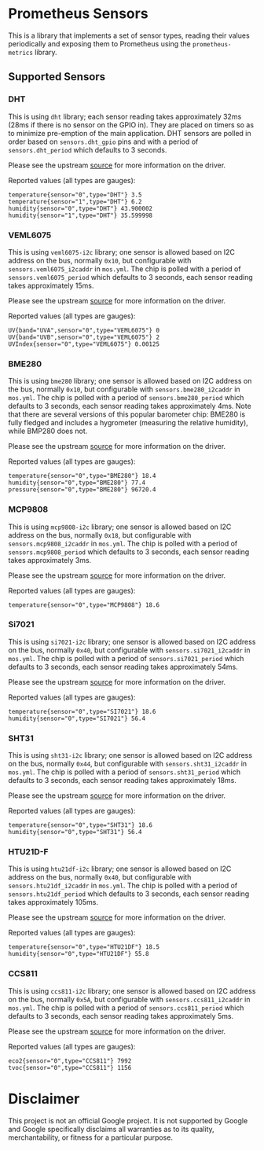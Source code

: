 # Prometheus Sensors

This is a library that implements a set of sensor types, reading their values
periodically and exposing them to Prometheus using the `prometheus-metrics`
library.

## Supported Sensors

### DHT 

This is using `dht` library; each sensor reading takes approximately 32ms (28ms
if there is no sensor on the GPIO in). They are placed on timers so as to
minimize pre-emption of the main application. DHT sensors are polled in order
based on `sensors.dht_gpio` pins and with a period of `sensors.dht_period`
which defaults to 3 seconds.

Please see the upstream [source](https://github.com/mongoose-os-libs/dht)
for more information on the driver.

Reported values (all types are gauges):
```
temperature{sensor="0",type="DHT"} 3.5
temperature{sensor="1",type="DHT"} 6.2
humidity{sensor="0",type="DHT"} 43.900002
humidity{sensor="1",type="DHT"} 35.599998
```

### VEML6075

This is using `veml6075-i2c` library; one sensor is allowed based on I2C
address on the bus, normally `0x10`, but configurable with `sensors.veml6075_i2caddr`
in `mos.yml`.  The chip is polled with a period of `sensors.veml6075_period`
which defaults to 3 seconds, each sensor reading takes approximately 15ms.

Please see the upstream [source](https://github.com/mongoose-os-libs/veml6075-i2c)
for more information on the driver.

Reported values (all types are gauges):
```
UV{band="UVA",sensor="0",type="VEML6075"} 0
UV{band="UVB",sensor="0",type="VEML6075"} 2
UVIndex{sensor="0",type="VEML6075"} 0.00125
```

### BME280

This is using `bme280` library; one sensor is allowed based on I2C
address on the bus, normally `0x10`, but configurable with `sensors.bme280_i2caddr`
in `mos.yml`.  The chip is polled with a period of `sensors.bme280_period`
which defaults to 3 seconds, each sensor reading takes approximately 4ms.
Note that there are several versions of this popular barometer chip: BME280
is fully fledged and includes a hygrometer (measuring the relative humidity),
while BMP280 does not.

Please see the upstream [source](https://github.com/mongoose-os-libs/bme280)
for more information on the driver.

Reported values (all types are gauges):
```
temperature{sensor="0",type="BME280"} 18.4
humidity{sensor="0",type="BME280"} 77.4
pressure{sensor="0",type="BME280"} 96720.4
```

### MCP9808

This is using `mcp9808-i2c` library; one sensor is allowed based on I2C
address on the bus, normally `0x18`, but configurable with `sensors.mcp9808_i2caddr`
in `mos.yml`.  The chip is polled with a period of `sensors.mcp9808_period`
which defaults to 3 seconds, each sensor reading takes approximately 3ms.

Please see the upstream [source](https://github.com/mongoose-os-libs/mcp9808-i2c)
for more information on the driver.

Reported values (all types are gauges):
```
temperature{sensor="0",type="MCP9808"} 18.6
```

### Si7021

This is using `si7021-i2c` library; one sensor is allowed based on I2C
address on the bus, normally `0x40`, but configurable with `sensors.si7021_i2caddr`
in `mos.yml`.  The chip is polled with a period of `sensors.si7021_period`
which defaults to 3 seconds, each sensor reading takes approximately 54ms.

Please see the upstream [source](https://github.com/mongoose-os-libs/si7021-i2c)
for more information on the driver.

Reported values (all types are gauges):
```
temperature{sensor="0",type="SI7021"} 18.6
humidity{sensor="0",type="SI7021"} 56.4
```

### SHT31

This is using `sht31-i2c` library; one sensor is allowed based on I2C
address on the bus, normally `0x44`, but configurable with `sensors.sht31_i2caddr`
in `mos.yml`.  The chip is polled with a period of `sensors.sht31_period`
which defaults to 3 seconds, each sensor reading takes approximately 18ms.

Please see the upstream [source](https://github.com/mongoose-os-libs/si7021-i2c)
for more information on the driver.

Reported values (all types are gauges):
```
temperature{sensor="0",type="SHT31"} 18.6
humidity{sensor="0",type="SHT31"} 56.4
```

### HTU21D-F

This is using `htu21df-i2c` library; one sensor is allowed based on I2C
address on the bus, normally `0x40`, but configurable with `sensors.htu21df_i2caddr`
in `mos.yml`.  The chip is polled with a period of `sensors.htu21df_period`
which defaults to 3 seconds, each sensor reading takes approximately 105ms.

Please see the upstream [source](https://github.com/mongoose-os-libs/htu21df-i2c)
for more information on the driver.

Reported values (all types are gauges):
```
temperature{sensor="0",type="HTU21DF"} 18.5
humidity{sensor="0",type="HTU21DF"} 55.8
```

### CCS811

This is using `ccs811-i2c` library; one sensor is allowed based on I2C
address on the bus, normally `0x5A`, but configurable with `sensors.ccs811_i2caddr`
in `mos.yml`.  The chip is polled with a period of `sensors.ccs811_period`
which defaults to 3 seconds, each sensor reading takes approximately 5ms.

Please see the upstream [source](https://github.com/mongoose-os-libs/ccs811-i2c)
for more information on the driver.

Reported values (all types are gauges):
```
eco2{sensor="0",type="CCS811"} 7992
tvoc{sensor="0",type="CCS811"} 1156
```

# Disclaimer

This project is not an official Google project. It is not supported by Google
and Google specifically disclaims all warranties as to its quality,
merchantability, or fitness for a particular purpose.

